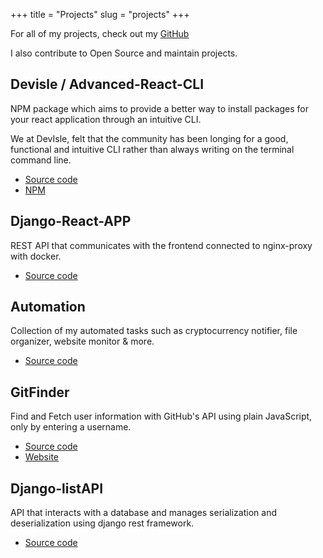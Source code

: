 +++
title = "Projects"
slug = "projects"
+++

For all of my projects, check out my [GitHub](https://github.com/endormi)

I also contribute to Open Source and maintain projects.

## Devisle / Advanced-React-CLI

NPM package which aims to provide a better way to install packages for your react application through an intuitive CLI. 

We at DevIsle, felt that the community has been longing for a good, functional and intuitive CLI rather than always writing on the terminal command line.

- [Source code](https://github.com/devisle/advanced-react-cli)
- [NPM](https://www.npmjs.com/package/advanced-react-cli)

## Django-React-APP

REST API that communicates with the frontend connected to nginx-proxy with docker.

- [Source code](https://github.com/endormi/django-react-app) 

## Automation

Collection of my automated tasks such as cryptocurrency notifier, file organizer, website monitor & more.

- [Source code](https://github.com/endormi/automation)

## GitFinder

Find and Fetch user information with GitHub's API using plain JavaScript, only by entering a username.

- [Source code](https://github.com/endormi/gitfinder)
- [Website](https://endormi.github.io/GitFinder/)

## Django-listAPI

API that interacts with a database and manages serialization and deserialization using django rest framework.

- [Source code](https://github.com/endormi/django-listapi)